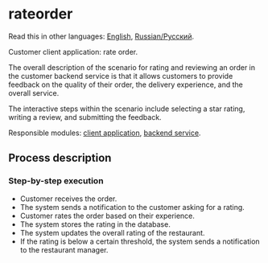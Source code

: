 # rateorder

Read this in other languages: [English](rateorder.md), [Russian/Русский](rateorder.ru.md). 

Customer client application: rate order.

The overall description of the scenario for rating and reviewing an order in the customer backend service is that it allows customers to provide feedback on the quality of their order, the delivery experience, and the overall service. 

The interactive steps within the scenario include selecting a star rating, writing a review, and submitting the feedback.

Responsible modules: [client application](../../frontend/customerclient.md), [backend service](../../backend/customerbackend.md).

## Process description

### Step-by-step execution

- Customer receives the order.
- The system sends a notification to the customer asking for a rating.
- Customer rates the order based on their experience.
- The system stores the rating in the database.
- The system updates the overall rating of the restaurant.
- If the rating is below a certain threshold, the system sends a notification to the restaurant manager.
